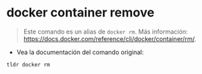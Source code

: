 # docker container remove

> Este comando es un alias de `docker rm`.
> Más información: <https://docs.docker.com/reference/cli/docker/container/rm/>.

- Vea la documentación del comando original:

`tldr docker rm`

